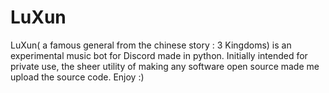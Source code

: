# LuXun
LuXun( a famous general from the chinese story : 3 Kingdoms) is an experimental music bot for Discord made in python. Initially intended for private use, the sheer utility of making any software open source made me upload the source code. Enjoy :) 
